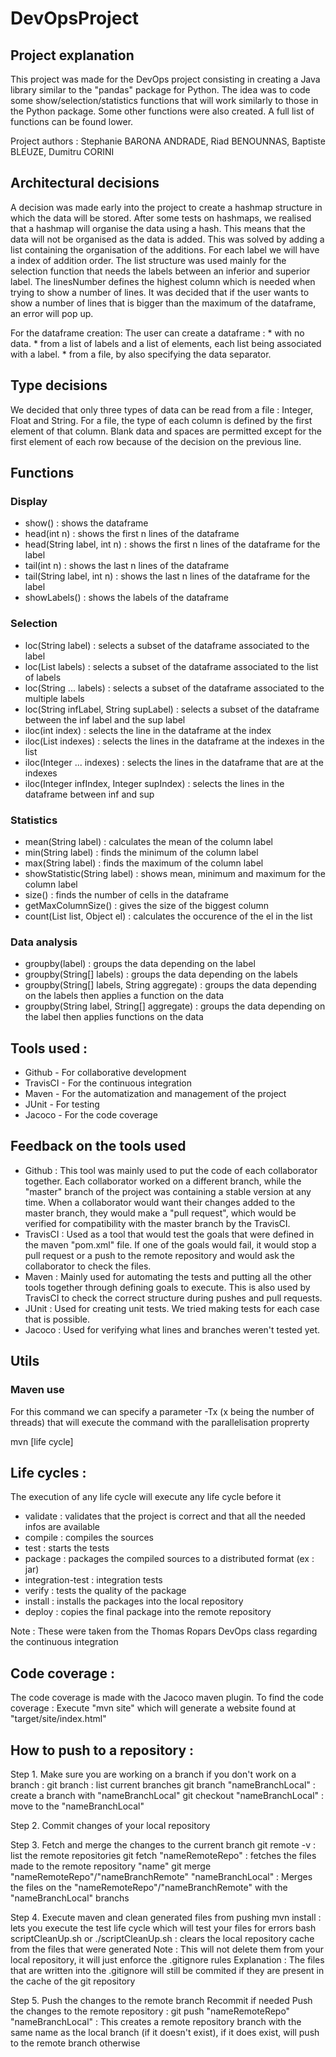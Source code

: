 # DevOpsProject

## Project explanation

This project was made for the DevOps project consisting in creating a Java library similar to the "pandas" package for Python.
The idea was to code some show/selection/statistics functions that will work similarly to those in the Python package. Some other functions were also created.
A full list of functions can be found lower.

Project authors : Stephanie BARONA ANDRADE, Riad BENOUNNAS, Baptiste BLEUZE, Dumitru CORINI

## Architectural decisions
A decision was made early into the project to create a hashmap structure in which the data will be stored. After some tests on hashmaps, we realised that a hashmap will organise the data using a hash. This means that the data will not be organised as the data is added.
This was solved by adding a list containing the organisation of the additions. For each label we will have a index of addition order.
The list structure was used mainly for the selection function that needs the labels between an inferior and superior label.
The linesNumber defines the highest column which is needed when trying to show a number of lines. It was decided that if the user wants to show a number of lines that is bigger than the maximum of the dataframe, an error will pop up.

For the dataframe creation:
The user can create a dataframe :
	* with no data.
	* from a list of labels and a list of elements, each list being associated with a label.
	* from a file, by also specifying the data separator.

## Type decisions
We decided that only three types of data can be read from a file : Integer, Float and String.
For a file, the type of each column is defined by the first element of that column. 
Blank data and spaces are permitted except for the first element of each row because of the decision on the previous line.

## Functions
### Display
* show()										: shows the dataframe
* head(int n) 									: shows the first n lines of the dataframe
* head(String label, int n) 					: shows the first n lines of the dataframe for the label
* tail(int n)									: shows the last n lines of the dataframe
* tail(String label, int n)						: shows the last n lines of the dataframe for the label
* showLabels()									: shows the labels of the dataframe
### Selection
* loc(String label)								: selects a subset of the dataframe associated to the label
* loc(List<String> labels)						: selects a subset of the dataframe associated to the list of labels
* loc(String ... labels)						: selects a subset of the dataframe associated to the multiple labels
* loc(String infLabel, String supLabel)			: selects a subset of the dataframe between the inf label and the sup label
* iloc(int index)								: selects the line in the dataframe at the index
* iloc(List<Integer> indexes)					: selects the lines in the dataframe at the indexes in the list
* iloc(Integer ... indexes)						: selects the lines in the dataframe that are at the indexes
* iloc(Integer infIndex, Integer supIndex)		: selects the lines in the dataframe between inf and sup
### Statistics
* mean(String label)							: calculates the mean of the column label
* min(String label)								: finds the minimum of the column label
* max(String label)								: finds the maximum of the column label
* showStatistic(String label)					: shows mean, minimum and maximum for the column label
* size()										: finds the number of cells in the dataframe
* getMaxColumnSize()							: gives the size of the biggest column
* count(List list, Object el)					: calculates the occurence of the el in the list
### Data analysis
* groupby(label)								: groups the data depending on the label
* groupby(String[] labels)						: groups the data depending on the labels
* groupby(String[] labels, String aggregate)	: groups the data depending on the labels then applies a function on the data
* groupby(String label, String[] aggregate)		: groups the data depending on the label then applies functions on the data

## Tools used :
* Github - For collaborative development
* TravisCI - For the continuous integration
* Maven - For the automatization and management of the project
* JUnit - For testing
* Jacoco - For the code coverage

## Feedback on the tools used
* Github :
	This tool was mainly used to put the code of each collaborator together. Each collaborator worked on a different branch, while the "master" branch of the project was containing a stable version at any time.
	When a collaborator would want their changes added to the master branch, they would make a "pull request", which would be verified for compatibility with the master branch by the TravisCI.
* TravisCI :
	Used as a tool that would test the goals that were defined in the maven "pom.xml" file. If one of the goals would fail, it would stop a pull request or a push to the remote repository and would ask the collaborator to check the files.
* Maven :
	Mainly used for automating the tests and putting all the other tools together through defining goals to execute. This is also used by TravisCI to check the correct structure during pushes and pull requests.
* JUnit :
	Used for creating unit tests. We tried making tests for each case that is possible.
* Jacoco :
	Used for verifying what lines and branches weren't tested yet.

## Utils

### Maven use
For this command we can specify a parameter -Tx (x being the number of threads) that will execute the command with the parallelisation proprerty

mvn [life cycle]

Life cycles : 
-------------
The execution of any life cycle will execute any life cycle before it

* validate : validates that the project is correct and that all the needed infos are available
* compile : compiles the sources
* test : starts the tests
* package : packages the compiled sources to a distributed format (ex : jar)
* integration-test : integration tests
* verify : tests the quality of the package
* install : installs the packages into the local repository
* deploy : copies the final package into the remote repository

Note : These were taken from the Thomas Ropars DevOps class regarding the continuous integration

Code coverage :
---------------
The code coverage is made with the Jacoco maven plugin.
To find the code coverage : Execute "mvn site" which will generate a website found at "target/site/index.html"


How to push to a repository :
-----------------------------
Step 1. Make sure you are working on a branch 
	if you don't work on a branch : 
		git branch : list current branches
		git branch "nameBranchLocal" : create a branch with "nameBranchLocal"
		git checkout "nameBranchLocal" : move to the "nameBranchLocal"

Step 2. Commit changes of your local repository
		
Step 3. Fetch and merge the changes to the current branch
		git remote -v : list the remote repositories
		git fetch "nameRemoteRepo" : fetches the files made to the remote repository "name"
		git merge "nameRemoteRepo"/"nameBranchRemote" "nameBranchLocal" : Merges the files on the "nameRemoteRepo"/"nameBranchRemote" with the "nameBranchLocal" branchs
		
Step 4. Execute maven and clean generated files from pushing
		mvn install : lets you execute the test life cycle which will test your files for errors
		bash scriptCleanUp.sh or ./scriptCleanUp.sh : clears the local repository cache from the files that were generated
		Note : This will not delete them from your local repository, it will just enforce the .gitignore rules
				Explanation : The files that are written into the .gitignore will still be commited if they are present in the cache of the git repository
				
Step 5. Push the changes to the remote branch
	Recommit if needed
	Push the changes to the remote repository : 
		git push "nameRemoteRepo" "nameBranchLocal" : This creates a remote repository branch with the same name as the local branch (if it doesn't exist), if it does exist, will push to the remote branch otherwise
		